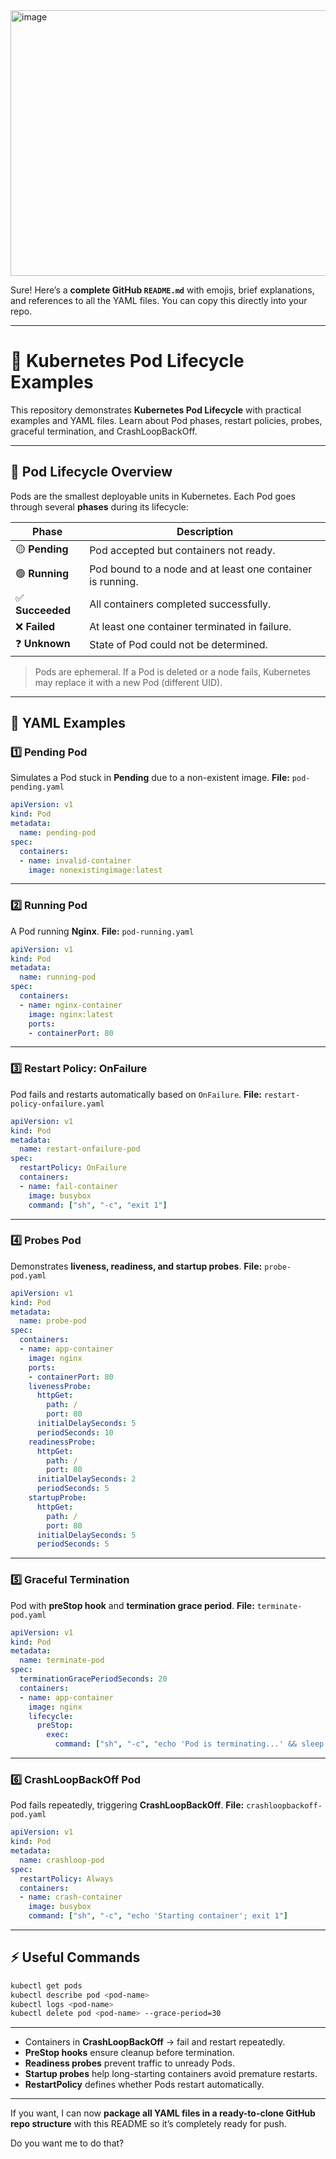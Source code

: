 <img width="633" height="425" alt="image" src="https://github.com/user-attachments/assets/2707f7c6-a91c-4740-a914-ccd6cac64a5a" />

Sure! Here’s a **complete GitHub `README.md`** with emojis, brief explanations, and references to all the YAML files. You can copy this directly into your repo.

---

# 🐳 Kubernetes Pod Lifecycle Examples

This repository demonstrates **Kubernetes Pod Lifecycle** with practical examples and YAML files. Learn about Pod phases, restart policies, probes, graceful termination, and CrashLoopBackOff.

---

## 📌 Pod Lifecycle Overview

Pods are the smallest deployable units in Kubernetes. Each Pod goes through several **phases** during its lifecycle:

| Phase           | Description                                                |
| --------------- | ---------------------------------------------------------- |
| 🟡 **Pending**  | Pod accepted but containers not ready.                     |
| 🟢 **Running**  | Pod bound to a node and at least one container is running. |
| ✅ **Succeeded** | All containers completed successfully.                     |
| ❌ **Failed**    | At least one container terminated in failure.              |
| ❓ **Unknown**   | State of Pod could not be determined.                      |

> Pods are ephemeral. If a Pod is deleted or a node fails, Kubernetes may replace it with a new Pod (different UID).

---

## 📂 YAML Examples

### 1️⃣ Pending Pod

Simulates a Pod stuck in **Pending** due to a non-existent image.
**File:** `pod-pending.yaml`

```yaml
apiVersion: v1
kind: Pod
metadata:
  name: pending-pod
spec:
  containers:
  - name: invalid-container
    image: nonexistingimage:latest
```

---

### 2️⃣ Running Pod

A Pod running **Nginx**.
**File:** `pod-running.yaml`

```yaml
apiVersion: v1
kind: Pod
metadata:
  name: running-pod
spec:
  containers:
  - name: nginx-container
    image: nginx:latest
    ports:
    - containerPort: 80
```

---

### 3️⃣ Restart Policy: OnFailure

Pod fails and restarts automatically based on `OnFailure`.
**File:** `restart-policy-onfailure.yaml`

```yaml
apiVersion: v1
kind: Pod
metadata:
  name: restart-onfailure-pod
spec:
  restartPolicy: OnFailure
  containers:
  - name: fail-container
    image: busybox
    command: ["sh", "-c", "exit 1"]
```

---

### 4️⃣ Probes Pod

Demonstrates **liveness, readiness, and startup probes**.
**File:** `probe-pod.yaml`

```yaml
apiVersion: v1
kind: Pod
metadata:
  name: probe-pod
spec:
  containers:
  - name: app-container
    image: nginx
    ports:
    - containerPort: 80
    livenessProbe:
      httpGet:
        path: /
        port: 80
      initialDelaySeconds: 5
      periodSeconds: 10
    readinessProbe:
      httpGet:
        path: /
        port: 80
      initialDelaySeconds: 2
      periodSeconds: 5
    startupProbe:
      httpGet:
        path: /
        port: 80
      initialDelaySeconds: 5
      periodSeconds: 5
```

---

### 5️⃣ Graceful Termination

Pod with **preStop hook** and **termination grace period**.
**File:** `terminate-pod.yaml`

```yaml
apiVersion: v1
kind: Pod
metadata:
  name: terminate-pod
spec:
  terminationGracePeriodSeconds: 20
  containers:
  - name: app-container
    image: nginx
    lifecycle:
      preStop:
        exec:
          command: ["sh", "-c", "echo 'Pod is terminating...' && sleep 10"]
```

---

### 6️⃣ CrashLoopBackOff Pod

Pod fails repeatedly, triggering **CrashLoopBackOff**.
**File:** `crashloopbackoff-pod.yaml`

```yaml
apiVersion: v1
kind: Pod
metadata:
  name: crashloop-pod
spec:
  restartPolicy: Always
  containers:
  - name: crash-container
    image: busybox
    command: ["sh", "-c", "echo 'Starting container'; exit 1"]
```

---

## ⚡ Useful Commands

```bash
kubectl get pods
kubectl describe pod <pod-name>
kubectl logs <pod-name>
kubectl delete pod <pod-name> --grace-period=30
```

---

* Containers in **CrashLoopBackOff** → fail and restart repeatedly.
* **PreStop hooks** ensure cleanup before termination.
* **Readiness probes** prevent traffic to unready Pods.
* **Startup probes** help long-starting containers avoid premature restarts.
* **RestartPolicy** defines whether Pods restart automatically.

---


If you want, I can now **package all YAML files in a ready-to-clone GitHub repo structure** with this README so it’s completely ready for push.

Do you want me to do that?
